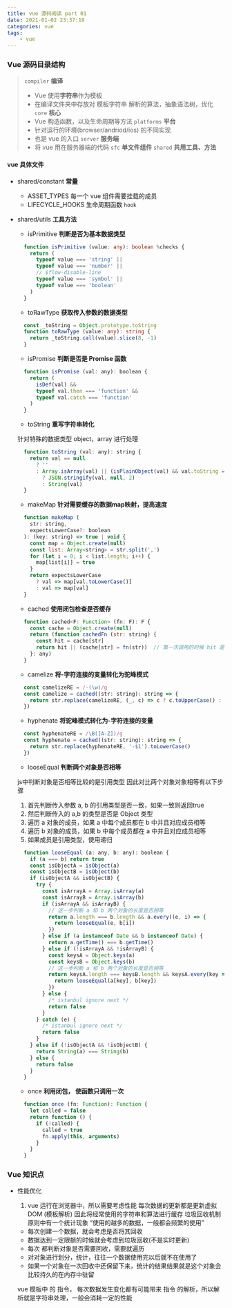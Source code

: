 ```yaml
---
title: vue 源码阅读 part 01
date: 2021-01-02 23:37:19
categories: vue
tags:
    - vue
---
```


### Vue 源码目录结构

> `compiler`          **编译**
>  - Vue 使用**字符串**作为模板
>  - 在编译文件夹中存放对 模板字符串 解析的算法，抽象语法树，优化
> `core`              **核心**
>  - Vue 构造函数，以及生命周期等方法
> `platforms`         **平台**
>  - 针对运行的环境(browser/andriod/ios) 的不同实现
>  - 也是 vue 的入口
> `server`            **服务端**
>  - 将 vue 用在服务器端的代码
> `sfc`               **单文件组件**
> `shared`            **共用工具、方法**

#### vue 具体文件

- shared/constant   **常量**

  * ASSET_TYPES  每一个 vue 组件需要挂载的成员
  * LIFECYCLE_HOOKS   生命周期函数 `hook`

- shared/utils  **工具方法**

  * isPrimitive   **判断是否为基本数据类型**
  ~~~ts
    function isPrimitive (value: any): boolean %checks {
      return (
        typeof value === 'string' ||
        typeof value === 'number' ||
        // $flow-disable-line
        typeof value === 'symbol' ||
        typeof value === 'boolean'
      )
    }
  ~~~

  * toRawType   **获取传入参数的数据类型**
  ~~~ts
    const _toString = Object.prototype.toString
    function toRawType (value: any): string {
      return _toString.call(value).slice(8, -1)
    }
  ~~~

  * isPromise    **判断是否是 Promise 函数**
  ~~~js
    function isPromise (val: any): boolean {
      return (
        isDef(val) &&
        typeof val.then === 'function' &&
        typeof val.catch === 'function'
      )
    }
  ~~~

  * toString    **重写字符串转化**

  针对特殊的数据类型 object，array 进行处理
  ~~~js
    function toString (val: any): string {
      return val == null
        ? ''
        : Array.isArray(val) || (isPlainObject(val) && val.toString === _toString)
          ? JSON.stringify(val, null, 2)
          : String(val)
    }
  ~~~

  * makeMap     **针对需要缓存的数据map映射，提高速度**

  ~~~js
    function makeMap (
      str: string,
      expectsLowerCase?: boolean
    ): (key: string) => true | void {
      const map = Object.create(null)
      const list: Array<string> = str.split(',')
      for (let i = 0; i < list.length; i++) {
        map[list[i]] = true
      }
      return expectsLowerCase
        ? val => map[val.toLowerCase()]
        : val => map[val]
    }
  ~~~

  * cached      **使用闭包检查是否缓存**

  ~~~js
    function cached<F: Function> (fn: F): F {
      const cache = Object.create(null)
      return (function cachedFn (str: string) {
        const hit = cache[str]
        return hit || (cache[str] = fn(str))  // 第一次调用的时候 hit 是没有值的，但是后面调用的时候，因为闭包原理，cache里面就存储了值
      }: any)
    }
  ~~~

  * camelize    **将-字符连接的变量转化为驼峰模式**

  ~~~js
    const camelizeRE = /-(\w)/g
    const camelize = cached((str: string): string => {
      return str.replace(camelizeRE, (_, c) => c ? c.toUpperCase() : '')
    })
  ~~~

  * hyphenate   **将驼峰模式转化为-字符连接的变量**

  ~~~js
    const hyphenateRE = /\B([A-Z])/g
    const hyphenate = cached((str: string): string => {
      return str.replace(hyphenateRE, '-$1').toLowerCase()
    })
  ~~~

  * looseEqual    **判断两个对象是否相等**

  js中判断对象是否相等比较的是引用类型
  因此对比两个对象对象相等有以下步骤
    1. 首先判断传入参数 a, b 的引用类型是否一致，如果一致则返回true
    2. 然后判断传入的 a,b 的类型是否是 Object 类型
    3. 遍历 a 对象的成员，如果 a 中每个成员都在 b 中并且对应成员相等
    4. 遍历 b 对象的成员，如果 b 中每个成员都在 a 中并且对应成员相等
    5. 如果成员是引用类型，使用递归
  ~~~js
    function looseEqual (a: any, b: any): boolean {
      if (a === b) return true
      const isObjectA = isObject(a)
      const isObjectB = isObject(b)
      if (isObjectA && isObjectB) {
        try {
          const isArrayA = Array.isArray(a)
          const isArrayB = Array.isArray(b)
          if (isArrayA && isArrayB) {
            // 这一步判断 a 和 b 两个对象的长度是否相等
            return a.length === b.length && a.every((e, i) => {
              return looseEqual(e, b[i])
            })
          } else if (a instanceof Date && b instanceof Date) {
            return a.getTime() === b.getTime()
          } else if (!isArrayA && !isArrayB) {
            const keysA = Object.keys(a)
            const keysB = Object.keys(b)
            // 这一步判断 a 和 b 两个对象的长度是否相等
            return keysA.length === keysB.length && keysA.every(key => {
              return looseEqual(a[key], b[key])
            })
          } else {
            /* istanbul ignore next */
            return false
          }
        } catch (e) {
          /* istanbul ignore next */
          return false
        }
      } else if (!isObjectA && !isObjectB) {
        return String(a) === String(b)
      } else {
        return false
      }
    }
  ~~~

  * once      **利用闭包， 使函数只调用一次**

  ~~~js
    function once (fn: Function): Function {
      let called = false
      return function () {
        if (!called) {
          called = true
          fn.apply(this, arguments)
        }
      }
    }
  ~~~

### Vue 知识点

  * 性能优化
    1. vue 运行在浏览器中，所以需要考虑性能
      每次数据的更新都是更新虚拟 DOM (模板解析) 因此将经常使用的字符串和算法进行缓存
      垃圾回收机制原则中有一个统计现象 “使用的越多的数据，一般都会频繁的使用”

      - 每次创建一个数据，就会考虑是否将其回收
      - 数据达到一定限额的时候就会考虑到垃圾回收(不是实时更新)
      - 每次 都判断对象是否需要回收，需要就遍历
      - 对对象进行划分，统计，往往一个数据使用完以后就不在使用了
      - 如果一个对象在一次回收中还保留下来，统计的结果结果就是这个对象会比较持久的在内存中驻留

      vue 模板中 的 指令， 每次数据发生变化都有可能带来 指令 的解析，所以解析就是字符串处理，一般会消耗一定的性能